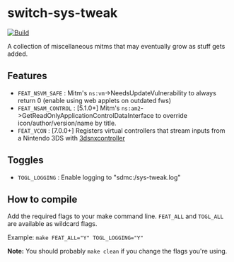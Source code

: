 switch-sys-tweak
================

[![Build](https://github.com/p-sam/switch-sys-tweak/workflows/Build/badge.svg?branch=master)](https://github.com/p-sam/switch-sys-tweak/releases/tag/latest)

A collection of miscellaneous mitms that may eventually grow as stuff gets added.

## Features

* `FEAT_NSVM_SAFE` : Mitm's `ns:vm`->NeedsUpdateVulnerability to always return 0 (enable using web applets on outdated fws)
* `FEAT_NSAM_CONTROL` : [5.1.0+] Mitm's `ns:am2`->GetReadOnlyApplicationControlDataInterface to override icon/author/version/name by title.
* `FEAT_VCON` : [7.0.0+] Registers virtual controllers that stream inputs from a Nintendo 3DS with [3dsnxcontroller](https://github.com/p-sam/3dsnxcontroller)

## Toggles

* `TOGL_LOGGING` : Enable logging to "sdmc:/sys-tweak.log"

## How to compile

Add the required flags to your make command line. `FEAT_ALL` and `TOGL_ALL` are available as wildcard flags.

Example: `make FEAT_ALL="Y" TOGL_LOGGING="Y"`

**Note:** You should probably `make clean` if you change the flags you're using.
